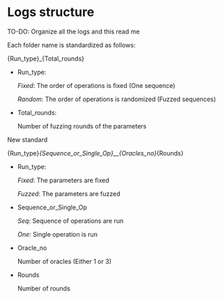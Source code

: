 # Logs structure

TO-DO: Organize all the logs and this read me

Each folder name is standardized as follows:

{Run_type}_{Total_rounds}

- Run_type:

    _Fixed_: The order of operations is fixed (One sequence)

    _Random_: The order of operations is randomized (Fuzzed sequences)

- Total_rounds:

    Number of fuzzing rounds of the parameters

New standard

{Run_type}_{Sequence_or_Single_Op}__{Oracles_no}_{Rounds}

- Run_type:

    _Fixed_: The parameters are fixed

    _Fuzzed_: The parameters are fuzzed

- Sequence_or_Single_Op

    _Seq_: Sequence of operations are run

    _One_: Single operation is run

- Oracle_no

    Number of oracles (Either 1 or 3)

- Rounds

    Number of rounds

